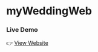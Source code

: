 # myWeddingWeb

### Live Demo  
👉 [View Website](https://blurring-denim-wolf-180.vscodeedu.app/#about)

